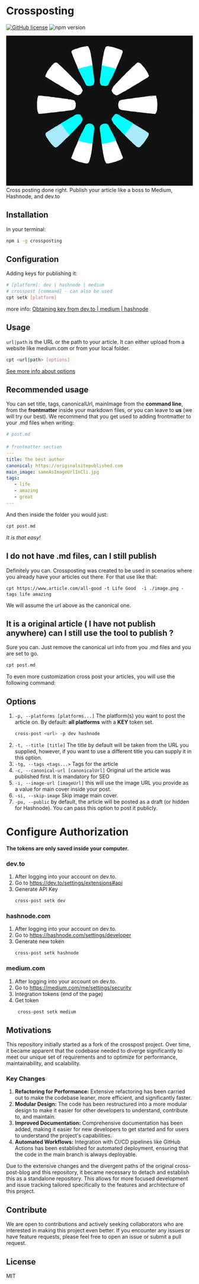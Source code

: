 # Crossposting

[![GitHub license](https://img.shields.io/github/license/iwaduarte/cross-post)](./LICENSE) ![npm version](https://img.shields.io/npm/v/crossposting)


![](./crossposting.webp)  
Cross posting done right. Publish your article like a boss to Medium, Hashnode, and dev.to

## Installation
In your terminal:
```bash
npm i -g crossposting
```

## Configuration
Adding keys for publishing it:
```bash 
# [platform]: dev | hashnode | medium
# crosspost [command] - can also be used
cpt setk [platform]
```
more info: [Obtaining key from dev.to | medium | hashnode](#configure-authorization)

## Usage
`url|path` is the URL or the path to your article. It can either upload from a website like medium.com or from your local folder.
```bash
cpt <url|path> [options]
```
[See  more info about options](#options)

## Recommended usage
You can set title, tags, canonicalUrl, mainImage from the **command line**, from the **frontmatter** inside your markdown files, or you can leave to **us** (we will try our best). We recommend that you get used to adding frontmatter to your .md files when writing:

```yaml
# post.md

# frontmatter section
---
title: The best author
canonical: https://originalsitepublished.com
main_image: sameAsImageUrlInCli.jpg
tags:
   - life
   - amazing 
   - great
---
```
And then inside the folder you would just:

```bash
cpt post.md 
```
_It is that easy!_

## I do not have .md files, can I still publish
Definitely you can. Crossposting was created to be used in scenarios where you already have your articles out there. For that use like that:

```
cpt https://www.article.com/all-good -t Life Good  -i ./image.png -tags life amazing  
```
We will assume the url above as the canonical one.

## It is a original article ( I have not publish anywhere) can I still use the tool to publish ?
Sure you can. Just remove the canonical url info from you .md files and you are set to go.

```bash
cpt post.md 
```

To even more customization cross post your articles, you will use the following command:

## Options
1. `-p, --platforms [platforms...]` The platform(s) you want to post the article on. By default: **all platforms** with a **KEY** token set.
    ```bash
    cross-post <url> -p dev hashnode
    ```
2. `-t, --title [title]` The title by default will be taken from the URL you supplied, however, if you want to use a different title you can supply it in this option.
3. `-tg, --tags <tags...>` Tags for the article
4. `-c, --canonical-url [canonicalUrl]` Original url the article was published first. It is mandatory for SEO
5. `-i, --image-url [imageUrl]` this will use the image URL you provide as a value for main cover inside your post.
6. `-si, --skip-image` Skip image main cover.
7. `-pu, --public` by default, the article will be posted as a draft (or hidden for Hashnode). You can pass this option to post it publicly.




# Configure Authorization

**The tokens are only saved inside your computer.**

### dev.to

1. After logging into your account on dev.to.
2. Go to https://dev.to/settings/extensions#api
3. Generate API Key
   ```bash
   cross-post setk dev
   ```
### hashnode.com

1. After logging into your account on dev.to.
2. Go to https://hashnode.com/settings/developer
3. Generate new token
   ```bash
   cross-post setk hashnode
   ```

### medium.com

1. After logging into your account on dev.to.
2. Go to https://medium.com/me/settings/security
3. Integration tokens (end of the page)
4. Get token
   ```bash
    cross-post setk medium
   ```
   
## Motivations

This repository initially started as a fork of the crosspost project. Over time, it became apparent that the codebase needed to diverge significantly to meet our unique set of requirements and to optimize for performance, maintainability, and scalability.

### Key Changes
1. **Refactoring for Performance:** Extensive refactoring has been carried out to make the codebase leaner, more efficient, and significantly faster.
2. **Modular Design:** The code has been restructured into a more modular design to make it easier for other developers to understand, contribute to, and maintain.
3. **Improved Documentation:** Comprehensive documentation has been added, making it easier for new developers to get started and for users to understand the project's capabilities.
4. **Automated Workflows:** Integration with CI/CD pipelines like GitHub Actions has been established for automated deployment, ensuring that the code in the main branch is always deployable.

Due to the extensive changes and the divergent paths of the original cross-post-blog and this repository, it became necessary to detach and establish this as a standalone repository. This allows for more focused development and issue tracking tailored specifically to the features and architecture of this project.

## Contribute
We are open to contributions and actively seeking collaborators who are interested in making this project even better. If you encounter any issues or have feature requests, please feel free to open an issue or submit a pull request.


## License
MIT
